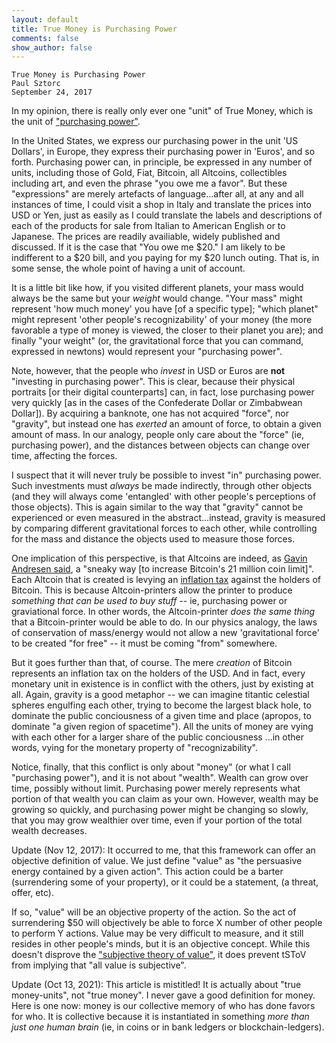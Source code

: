 ```yaml
---
layout: default
title: True Money is Purchasing Power
comments: false
show_author: false
---
```


    True Money is Purchasing Power
	Paul Sztorc
	September 24, 2017


In my opinion, there is really only ever one "unit" of True Money, which is the unit of ["purchasing power"](https://en.wikipedia.org/wiki/Purchasing_power).

In the United States, we express our purchasing power in the unit 'US Dollars', in Europe, they express their purchasing power in 'Euros', and so forth. Purchasing power can, in principle, be expressed in any number of units, including those of Gold, Fiat, Bitcoin, all Altcoins, collectibles including art, and even the phrase "you owe me a favor". But these "expressions" are merely artefacts of language...after all, at any and all instances of time, I could visit a shop in Italy and translate the prices into USD or Yen, just as easily as I could translate the labels and descriptions of each of the products for sale from Italian to American English or to Japanese. The prices are readily availiable, widely published and discussed. If it is the case that "You owe me $20." I am likely to be indifferent to a $20 bill, and you paying for my $20 lunch outing. That is, in some sense, the whole point of having a unit of account. 

It is a little bit like how, if you visited different planets, your mass would always be the same but your *weight* would change. "Your mass" might represent 'how much money' you have [of a specific type]; "which planet" might represent 'other people's recognizability' of your money (the more favorable a type of money is viewed, the closer to their planet you are); and finally "your weight" (or, the gravitational force that you can command, expressed in newtons) would represent your "purchasing power".

Note, however, that the people who *invest* in USD or Euros are **not** "investing in purchasing power". This is clear, because their physical portraits [or their digital counterparts] can, in fact, lose purchasing power very quickly [as in the cases of the Confederate Dollar or Zimbabwean Dollar]). By acquiring a banknote, one has not acquired "force", nor "gravity", but instead one has *exerted* an amount of force, to obtain a given amount of mass. In our analogy, people only care about the "force" (ie, purchasing power), and the distances between objects can change over time, affecting the forces.

I suspect that it will never truly be possible to invest "in" purchasing power. Such investments must *always* be made indirectly, through other objects (and they will always come 'entangled' with other people's perceptions of those objects). This is again similar to the way that "gravity" cannot be experienced or even measured in the abstract...instead, gravity is measured by comparing different gravitational forces to each other, while controlling for the mass and distance the objects used to measure those forces.

One implication of this perspective, is that Altcoins are indeed, as [Gavin Andresen said](https://www.coingecko.com/buzz/gavin-andresen-ethereum-rise-warning-to-bitcoin), a "sneaky way [to increase Bitcoin's 21 million coin limit]". Each Altcoin that is created is levying an [inflation tax](https://en.wikipedia.org/wiki/Seigniorage#Seigniorage_as_a_tax) against the holders of Bitcoin. This is because Altcoin-printers allow the printer to produce *something that can be used to buy stuff* -- ie, purchasing power or graviational force. In other words, the Altcoin-printer *does the same thing* that a Bitcoin-printer would be able to do. In our physics analogy, the laws of conservation of mass/energy would not allow a new 'gravitational force' to be created "for free" -- it must be coming "from" somewhere.

But it goes further than that, of course. The mere *creation* of Bitcoin represents an inflation tax on the holders of the USD. And in fact, every monetary unit in existence is in conflict with the others, just by existing at all. Again, gravity is a good metaphor -- we can imagine titantic celestial spheres engulfing each other, trying to become the largest black hole, to dominate the public conciousness of a given time and place (apropos, to dominate "a given region of spacetime"). All the units of money are vying with each other for a larger share of the public conciousness ...in other words, vying for the monetary property of "recognizability".

Notice, finally, that this conflict is only about "money" (or what I call "purchasing power"), and it is not about "wealth". Wealth can grow over time, possibly without limit. Purchasing power merely represents what portion of that wealth you can claim as your own. However, wealth may be growing so quickly, and purchasing power might be changing so slowly, that you may grow wealthier over time, even if your portion of the total wealth decreases.


Update (Nov 12, 2017): It occurred to me, that this framework can offer an objective definition of value. We just define "value" as "the persuasive energy contained by a given action". This action could be a barter (surrendering some of your property), or it could be a statement, (a threat, offer, etc).

If so, "value" will be an objective property of the action. So the act of surrendering $50 will objectively be able to force X number of other people to perform Y actions. Value may be very difficult to measure, and it still resides in other people's minds, but it is an objective concept. While this doesn't disprove the ["subjective theory of value"](https://en.wikipedia.org/wiki/Subjective_theory_of_value), it does prevent tSToV from implying that "all value is subjective".


Update (Oct 13, 2021): This article is mistitled! It is actually about "true money-units", not "true money". I never gave a good definition for money.  Here is one now: money is our collective memory of who has done favors for who. It is collective because it is instantiated in something *more than just one human brain* (ie, in coins or in bank ledgers or blockchain-ledgers).

<!--
cut, too confusing:

The analogy is not perfect (no analogy is) but it may be helpful to consider the following:

1. Gravitational Force = Purchasing Power = True Money ; can't invest in it directly.
2. Mass = Quantity of Gold [or USD, or art] = specific instantiation of money; you *can* invest in this.3. Distance = Perception of one money relative to another (eg, distance from Earth to Mars might represent the opinions of ... )
4. Creating a new form of money = teleporting a given amount of mass to a new location, creating a new planet.
5. Comparing two monies (say comparing the USD to BTC) = measuring the distance between the USD_Planet and the Bitcoin_Planet. 
-->
